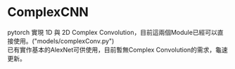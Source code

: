 # ComplexCNN
pytorch 實現 1D 與 2D Complex Convolution，目前這兩個Module已經可以直接使用。("models/complexConv.py")  
已有實作基本的AlexNet可供使用，目前暫無Complex Convolution的需求，龜速更新。  
